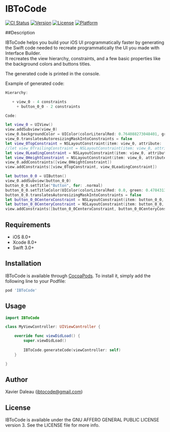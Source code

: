 # IBToCode

[![CI Status](http://img.shields.io/travis/xdaleau/IBToCode.svg?style=flat)](https://travis-ci.org/xdaleau/IBToCode)
[![Version](https://img.shields.io/cocoapods/v/IBToCode.svg?style=flat)](http://cocoapods.org/pods/IBToCode)
[![License](https://img.shields.io/cocoapods/l/IBToCode.svg?style=flat)](http://cocoapods.org/pods/IBToCode)
[![Platform](https://img.shields.io/cocoapods/p/IBToCode.svg?style=flat)](http://cocoapods.org/pods/IBToCode)


##Description

IBToCode helps you build your iOS UI programmatically faster by generating the Swift code needed to recreate programmatically the UI you made with Interface Builder.  
It recreates the view hierarchy, constraints, and a few basic properties like the background colors and buttons titles.

The generated code is printed in the console.

Example of generated code:  

```swift
Hierarchy:

   + view_0 - 4 constraints 
     + button_0_0 - 2 constraints 

Code:

let view_0 = UIView()
view.addSubview(view_0)
view_0.backgroundColor = UIColor(colorLiteralRed: 0.764088273048401, green: 0.917092502117157, blue: 0.971581995487213, alpha: 1.0)
view_0.translatesAutoresizingMaskIntoConstraints = false
let view_0TopConstraint = NSLayoutConstraint(item: view_0, attribute: .top, relatedBy: .equal, toItem: view, attribute: .top, multiplier: 1.0, constant: 65.0)
//let view_0TrailingConstraint = NSLayoutConstraint(item: view_0, attribute: .trailing, relatedBy: .equal, toItem: view, attribute: .trailing, multiplier: 1.0, constant: 0.0)
let view_0LeadingConstraint = NSLayoutConstraint(item: view_0, attribute: .leading, relatedBy: .equal, toItem: view, attribute: .leading, multiplier: 1.0, constant: 0.0)
let view_0HeightConstraint = NSLayoutConstraint(item: view_0, attribute: .height, relatedBy: .equal, toItem: nil, attribute: .notAnAttribute, multiplier: 1.0, constant: 160.0)
view_0.addConstraints([view_0HeightConstraint])
view.addConstraints([view_0TopConstraint, view_0LeadingConstraint])

let button_0_0 = UIButton()
view_0.addSubview(button_0_0)
button_0_0.setTitle("Button", for: .normal)
button_0_0.setTitleColor(UIColor(colorLiteralRed: 0.0, green: 0.47843137254902, blue: 1.0, alpha: 1.0), for: .normal)
button_0_0.translatesAutoresizingMaskIntoConstraints = false
let button_0_0CenterxConstraint = NSLayoutConstraint(item: button_0_0, attribute: .centerX, relatedBy: .equal, toItem: view_0, attribute: .centerX, multiplier: 1.0, constant: 0.0)
let button_0_0CenteryConstraint = NSLayoutConstraint(item: button_0_0, attribute: .centerY, relatedBy: .equal, toItem: view_0, attribute: .centerY, multiplier: 1.0, constant: 0.0)
view.addConstraints([button_0_0CenterxConstraint, button_0_0CenteryConstraint])
```

## Requirements
- iOS 8.0+
- Xcode 8.0+
- Swift 3.0+


## Installation

IBToCode is available through [CocoaPods](http://cocoapods.org). To install
it, simply add the following line to your Podfile:

```ruby
pod 'IBToCode'
```

## Usage


```swift
import IBToCode

class MyViewController: UIViewController {

    override func viewDidLoad() {
        super.viewDidLoad()   
                
        IBToCode.generateCode(viewController: self)
    }

}
```

## Author

Xavier Daleau (ibtocode@gmail.com)

## License

IBToCode is available under the GNU AFFERO GENERAL PUBLIC LICENSE version 3. See the LICENSE file for more info.
